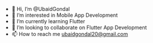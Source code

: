 - 👋 Hi, I’m @UbaidGondal
- 👀 I’m interested in Mobile App Development
- 🌱 I’m currently learning Flutter
- 💞️ I’m looking to collaborate on Flutter App Development
- 📫 How to reach me ubaidgondal20@gmail.com

<!---
UbaidGondal/UbaidGondal is a ✨ special ✨ repository because its `README.md` (this file) appears on your GitHub profile.
You can click the Preview link to take a look at your changes.
--->
